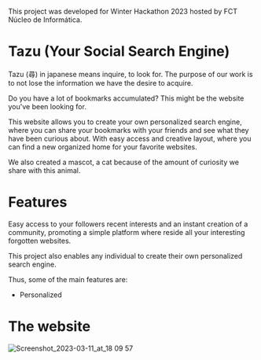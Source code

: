 
This project was developed for Winter Hackathon 2023 hosted by FCT Núcleo de Informática.

# Tazu (Your Social Search Engine)

Tazu (尋) in japanese means inquire, to look for. 
The purpose of our work is to not lose the information we have the desire to acquire.


Do you have a lot of bookmarks accumulated? This might be the website you've been looking for.

This website allows you to create your own personalized search engine, where you can share your bookmarks with your friends and see what they have been curious about.
With easy access and creative layout, where you can find a new organized home for your favorite websites.

We also created a mascot, a cat because of the amount of curiosity we share with this animal.

# Features

Easy access to your followers recent interests and an instant creation of a community, promoting a simple platform where reside all your interesting forgotten websites.

This project also enables any individual to create their own personalized search engine.

Thus, some of the main features are:

- Personalized 


# The website
![Screenshot_2023-03-11_at_18 09 57](https://user-images.githubusercontent.com/88866840/224505017-bfacd8c6-5255-4b5c-9362-a83970bb50e7.png)
